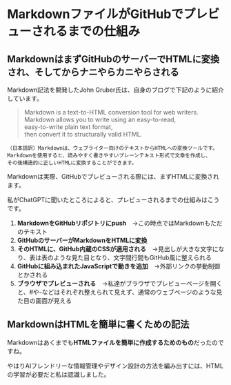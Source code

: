 # MarkdownファイルがGitHubでプレビューされるまでの仕組み

## MarkdownはまずGitHubのサーバーでHTMLに変換され、そしてからナニやらカニやらされる

Markdown記法を開発したJohn Gruber氏は、自身のブログで下記のように紹介しています。

> Markdown is a text-to-HTML conversion tool for web writers.
> Markdown allows you to write using an easy-to-read,  
> easy-to-write plain text format,  
> then convert it to structurally valid HTML.

    （日本語訳）Markdownは、ウェブライター向けのテキストからHTMLへの変換ツールです。  
    Markdownを使用すると、読みやすく書きやすいプレーンテキスト形式で文章を作成し、  
    その後構造的に正しいHTMLに変換することができます。

Markdownは実際、GitHubでプレビューされる際には、まずHTMLに変換されます。

私がChatGPTに聞いたところによると、プレビューされるまでの仕組みはこうです。

1. **MarkdownをGitHubリポジトリにpush**　→この時点ではMarkdownもただのテキスト
2. **GitHubのサーバーがMarkdownをHTMLに変換**
3. **そのHTMLに、GitHub内蔵のCSSが適用される**　→見出しが大きな文字になり、表は表のような見た目となり、文字間行間もGitHub風に整えられる
4. **GitHubに組み込まれたJavaScriptで動きを追加**　→外部リンクの挙動制御とかされる
5. **ブラウザでプレビューされる**　→私達がブラウザでプレビューページを開くと、#や-などはそれぞれ整えられて見えず、通常のウェブページのような見た目の画面が見える

## MarkdownはHTMLを簡単に書くための記法

Markdownはあくまでも**HTMLファイルを簡単に作成するためのもの**だったのですね。


やはりAIフレンドリーな情報管理やデザイン設計の方法を編み出すには、HTMLの学習が必要だと私は認識しました。


